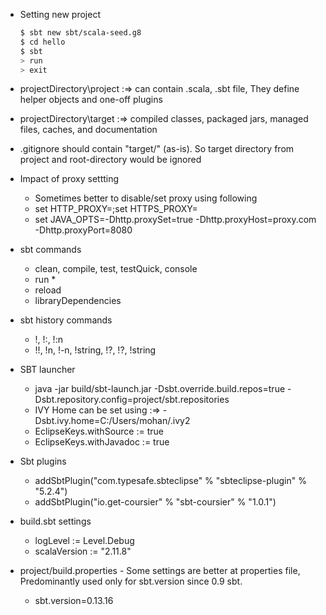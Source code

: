 *	Setting new project
	```bash 
	$ sbt new sbt/scala-seed.g8
	$ cd hello
	$ sbt
	> run
	> exit
	```
* projectDirectory\project :=> can contain .scala, .sbt file, They define helper objects and one-off plugins
* projectDirectory\target :=> compiled classes, packaged jars, managed files, caches, and documentation
* .gitignore should contain "target/" (as-is). So target directory from project and root-directory would be ignored

* Impact of proxy settting
  * Sometimes better to disable/set proxy using following
  * set HTTP_PROXY=;set HTTPS_PROXY=
  * set JAVA_OPTS=-Dhttp.proxySet=true -Dhttp.proxyHost=proxy.com -Dhttp.proxyPort=8080

* sbt commands
  * clean, compile, test, testQuick, console
  * run <args>*   
  * reload
  * libraryDependencies

* sbt history commands
  * !, !:, !:n  
  * !!, !n, !-n, !string, !?, !?, !string
  
* SBT launcher
  * java -jar build/sbt-launch.jar -Dsbt.override.build.repos=true -Dsbt.repository.config=project/sbt.repositories
  * IVY Home can be set using :=> -Dsbt.ivy.home=C:/Users/mohan/.ivy2
  * EclipseKeys.withSource := true
  * EclipseKeys.withJavadoc := true

* Sbt plugins
  * addSbtPlugin("com.typesafe.sbteclipse" % "sbteclipse-plugin" % "5.2.4")
  * addSbtPlugin("io.get-coursier" % "sbt-coursier" % "1.0.1")        

* build.sbt settings
  * logLevel := Level.Debug
  * scalaVersion := "2.11.8"

* project/build.properties - Some settings are better at properties file, Predominantly used only for sbt.version since 0.9 sbt.
  * sbt.version=0.13.16